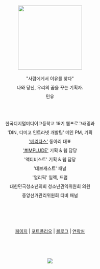 <br>
<p align="center">
<image width="200px" src="/profile.jpg"/>
</p>


<p align="center" style="line-height: 2"> 
  "사람에게서 이유를 찾다" <br>
  나와 당신, 우리의 꿈을 꾸는 기획자. <br>
  민유 <br><br><br>
  한국디지털미디어고등학교 19기 웹프로그래밍과 <br>
  'DIN, 디미고 인트라넷 개발팀' 메인 PM, 기획 <br>
  <a href="https://veritas.page">'베리타스'</a> 동아리 대표 <br>
  <a href="https://implude.com/">'#IMPLUDE'</a> 기획 & 웹 담당 <br>
  '액티비스트' 기획 & 웹 담당 <br>
  '데브캐스트' 패널 <br>
  '얼리픽' 일렉, 드럼 <br>
  대한민국청소년의회 청소년권익위원회 의원 <br>
  중앙선거관리위원회 티비 패널 <br>
  <br><br><br>
  <a href="https://minyou.us">페이지</a> | 
  <a href="https://portfolio.minyou.us">포트폴리오</a> | 
  <a href="https://post.minyou.us">블로그</a> | 
  <a href="https://contact.minyou.us">연락처</a>
  <br><br><br>
  <p> <p>               
</p>

<p align="center"><a href="https://hits.seeyoufarm.com"><img src="https://hits.seeyoufarm.com/api/count/incr/badge.svg?url=https%3A%2F%2Fgithub.com%2Fmin-uuu&count_bg=%23B0E1E7&title_bg=%23AEAEAE&icon=&icon_color=%23000000&title=%EB%B0%A9%EB%AC%B8%EC%9E%90%EC%88%98&edge_flat=false"/></a></p>
